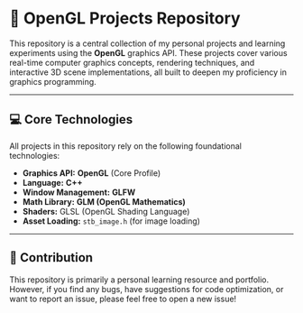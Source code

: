# 🚀 OpenGL Projects Repository

This repository is a central collection of my personal projects and learning experiments using the **OpenGL** graphics API. These projects cover various real-time computer graphics concepts, rendering techniques, and interactive 3D scene implementations, all built to deepen my proficiency in graphics programming.

---

## 💻 Core Technologies

All projects in this repository rely on the following foundational technologies:

* **Graphics API:** **OpenGL** (Core Profile)
* **Language:** **C++**
* **Window Management:** **GLFW**
* **Math Library:** **GLM (OpenGL Mathematics)**
* **Shaders:** GLSL (OpenGL Shading Language)
* **Asset Loading:** `stb_image.h` (for image loading)

---

## 🤝 Contribution

This repository is primarily a personal learning resource and portfolio. However, if you find any bugs, have suggestions for code optimization, or want to report an issue, please feel free to open a new issue!

